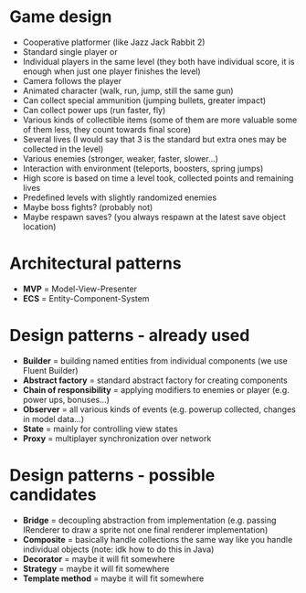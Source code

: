 # Game design
* Cooperative platformer (like Jazz Jack Rabbit 2)
* Standard single player or
* Individual players in the same level (they both have individual score, it is enough when just one player finishes the level)
* Camera follows the player 
* Animated character (walk, run, jump, still the same gun)
* Can collect special ammunition (jumping bullets, greater impact)
* Can collect power ups (run faster, fly)
* Various kinds of collectible items (some of them are more valuable some of them less, they count towards final score)
* Several lives (I would say that 3 is the standard but extra ones may be collected in the level)
* Various enemies (stronger, weaker, faster, slower...)
* Interaction with environment (teleports, boosters, spring jumps)
* High score is based on time a level took, collected points and remaining lives
* Predefined levels with slightly randomized enemies
* Maybe boss fights? (probably not)
* Maybe respawn saves? (you always respawn at the latest save object location)

# Architectural patterns
* __MVP__ = Model-View-Presenter
* __ECS__ = Entity-Component-System

# Design patterns - already used
* __Builder__ = building named entities from individual components (we use Fluent Builder)
* __Abstract factory__ = standard abstract factory for creating components
* __Chain of responsibility__ = applying modifiers to enemies or player (e.g. power ups, bonuses...)
* __Observer__ = all various kinds of events (e.g. powerup collected, changes in model data...)
* __State__ = mainly for controlling view states
* __Proxy__ = multiplayer synchronization over network

# Design patterns - possible candidates
* __Bridge__ = decoupling abstraction from implementation (e.g. passing IRenderer to draw a sprite not one final renderer implementation)
* __Composite__ = basically handle collections the same way like you handle individual objects (note: idk how to do this in Java)
* __Decorator__ = maybe it will fit somewhere
* __Strategy__ = maybe it will fit somewhere
* __Template method__ = maybe it will fit somewhere